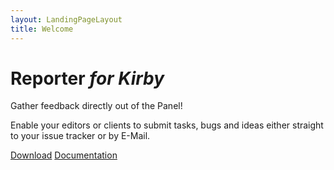 ```yaml
---
layout: LandingPageLayout
title: Welcome
---
```


# Reporter _for Kirby_

Gather feedback directly out of the Panel!

Enable your editors or clients to submit tasks, bugs and ideas either straight to your issue tracker or by E-Mail.

[Download](https://api.github.com/repos/gearsdigital/kirby-reporter/zipball) [Documentation](./guide/index.md)
